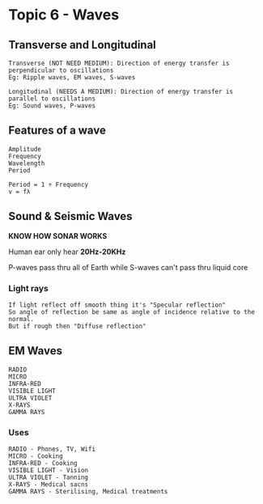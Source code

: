 # Topic 6 - Waves

## Transverse and Longitudinal
```
Transverse (NOT NEED MEDIUM): Direction of energy transfer is perpendicular to oscillations
Eg: Ripple waves, EM waves, S-waves

Longitudinal (NEEDS A MEDIUM): Direction of energy transfer is parallel to oscillations
Eg: Sound waves, P-waves
```

## Features of a wave
```
Amplitude
Frequency
Wavelength
Period

Period = 1 ÷ Frequency
v = fλ
```

## Sound & Seismic Waves

**KNOW HOW SONAR WORKS**

Human ear only hear **20Hz-20KHz**

P-waves pass thru all of Earth while S-waves can't pass thru liquid core

### Light rays
```
If light reflect off smooth thing it's "Specular reflection"
So angle of reflection be same as angle of incidence relative to the normal.
But if rough then "Diffuse reflection"
```

## EM Waves

```
RADIO
MICRO
INFRA-RED
VISIBLE LIGHT
ULTRA VIOLET
X-RAYS
GAMMA RAYS
```

### Uses
```
RADIO - Phones, TV, Wifi
MICRO - Cooking
INFRA-RED - Cooking
VISIBLE LIGHT - Vision
ULTRA VIOLET - Tanning
X-RAYS - Medical sacns
GAMMA RAYS - Sterilising, Medical treatments
```
